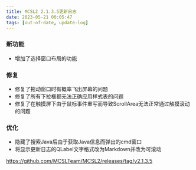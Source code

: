 ```yaml
---
title: MCSL2 2.1.3.5更新日志
date: 2023-05-21 00:05:47
tags: [out-of-date, update-log]
---
```

### 新功能
 - 增加了选择窗口布局的功能
### 修复  
 - 修复了拖动窗口时有概率飞出屏幕的问题
 - 修复了所有下拉框都无法正确应用样式表的问题
 - 修复了在触摸屏下由于鼠标事件重写而导致ScrollArea无法正常通过触摸滚动的问题
### 优化
 - 隐藏了搜索Java后由于获取Java信息而弹出的cmd窗口
 - 将显示更新日志的QLabel文字格式改为Markdown并改为可滚动

https://github.com/MCSLTeam/MCSL2/releases/tag/v2.1.3.5